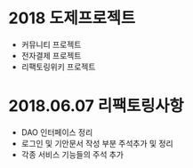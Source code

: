 2018 도제프로젝트
===================


* 커뮤니티 프로젝트
* 전자결제 프로젝트
* 리팩토링위키 프로젝트

2018.06.07 리팩토링사항
===================
* DAO 인터페이스 정리
* 로그인 및 기안문서 작성 부분 주석추가 및 정리
* 각종 서비스 기능들의 주석 추가
